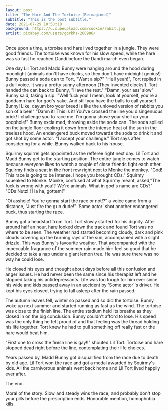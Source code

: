 ```yaml
---
layout: post
title: "The Hare And The Tortoise (Reimagined)"
subtitle: "This is the post subtitle."
date: 2021-07-29 10:58:18
background: https://u.cubeupload.com/cookie/rabit.jpg
artist: pixabay.com/users/gorkhs-268986/
---
```


Once upon a time, a toroise and hare lived together in a jungle. They were good friends. The tortoise was known for his slow speed, while the hare was so fast he reached Dandi before the Dandi march even began. 

One day Lil Tort and Madd Bunny were hanging around the hood during moonlight (animals don't have clocks, so they don't have midnight genius!)
Bunny passed a soda can to Tort, "Want a sip?"
"Hell yeah!", Tort replied in a dull voice.
It was a pretty sunny afternoon (They invented clocks!). Tort handed the can back to Bunny, "Have the rest."
"Damn, your ass' slow" Bunny said, taking a sip.
"Well fuck you! I mean, look at yourself, you're a goddamn hare for god's sake. And still you have the balls to call yourself Bunny! Like, dayum bro your breed is like the unloved version of rabbits you son of a bee!"
"Damn it! This is it! You've crossed the line you disingenuous prick! I challenge you to race me. I'm gonna shove your shell up your poophole!" Bunny exclaimed, throwing aside the soda can. The soda spilled on the jungle floor cooling it down from the intense heat of the sun in the treeless hood. An endangered buck moved towards the soda to drink it and got shot by some actor. 
"I accept your challenge." Tort says after considering for a while. Bunny walked back to his house. 

Squirmy squirrel gets appointed as the refferee right next day. Lil Tort and Madd Bunny get to the starting position. The entire jungle comes to watch because everyone likes to watch a couple of close friends fight each other. 
Squirmy finds a seat in the front row right next to Monke the monkey.
"God! This race is going to be intense. I hope you brought CDs." Squirmy squeaked to Monke. Monke, confused at what Squirmy meant, asked,"The fuck is wrong with you!? We're animals. What in god's name are CDs?"
"CDs Nutz!!! Ha ha, gottem!" 

"Oi asshole! You're gonna start the race or not!?" a voice came from a distance, "Just fire the gun dude!"
'Some actor' shot another endangered buck, thus starting the race.

Bunny got a headstart from Tort. Tort slowly started for his dignity. After around half an hour, hare looked down the track and found Tort was no where to be seen. The weather had started becoming cloudy, dark and pink clouds covering up the burning rays of the sun, accompanied with a slight drizzle. This was Bunny's favourite weather. That accompanied with the impeccable fragrance of the summer rain made him feel so good that he decided to take a nap under a giant lemon tree. He was sure there was no way he could lose.

He closed his eyes and thought about days before all this confusion and anger issues. He had never been the same since his therapist left and he stopped taking his antidepressants. Life was too tough for him ever since his wide and kids passed away in an accident by 'Some actor''s driver. He kept his eyes closed, trying to fall asleep after the rain passed. 

The autumn leaves fell, winter so passed and so did the tortoise. Bunny woke up next summer and started running as fast as the wind. The tortoise was close to the finish line. The entire stadium held its breathe as they closed in on the big conclusion. Bunny couldn't afford to lose. His speed was the only thing he felt proud of and that feeling was the thread holding his life together. Tort knew he had to pull something off really fast or the hare would beat him.

"First one to cross the finish line is gay!!" shouted Lil Tort.
Tortoise and hare stopped dead right before the line, contemplating their life choices. 

Years passed by, Madd Bunny got disqualified from the race due to death by old age. Lil Tort won the race and got a medal awarded by Squirmy's kids. All the carnivorous animals went back home and Lil Tort lived happily ever after.

The end.



Moral of the story: 
Slow and steady wins the race,
and probably don't stop your pills before the prescription ends.
Honorable mention, homophobia kills. 
